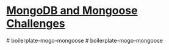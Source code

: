 # [MongoDB and Mongoose Challenges](https://www.freecodecamp.org/learn/apis-and-microservices/mongodb-and-mongoose/)
#   b o i l e r p l a t e - m o g o - m o n g o o s e  
 #   b o i l e r p l a t e - m o g o - m o n g o o s e  
 